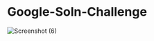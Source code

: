 # Google-Soln-Challenge
![Screenshot (6)](https://user-images.githubusercontent.com/93532515/229169401-56693ee8-76ac-4582-b2a1-d21ccb974d62.png)
